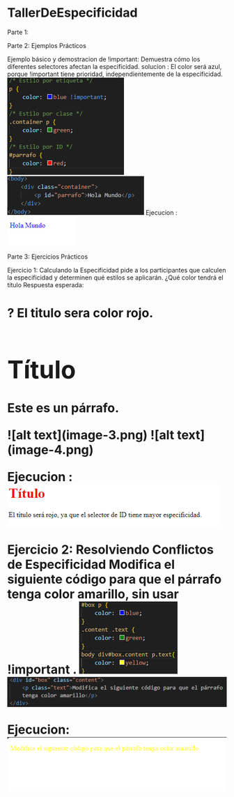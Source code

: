 # TallerDeEspecificidad

Parte 1:

Parte 2: Ejemplos Prácticos

Ejemplo básico y demostracion de !important:
Demuestra cómo los diferentes selectores afectan la especificidad.
solucion : El color será azul, porque !important tiene prioridad, independientemente de la especificidad.
![alt text](image.png)
![alt text](image-1.png)
Ejecucion :
![alt text](image-2.png)

Parte 3: Ejercicios Prácticos

Ejercicio 1: Calculando la Especificidad
pide a los participantes que calculen la especificidad y determinen qué 
estilos se aplicarán.
¿Qué color tendrá el título Respuesta esperada:<h1> ?
El titulo sera color rojo.
<div id="main" class="content">
    <h1>Título</h1>
<p>Este es un párrafo.</p>
</div>
![alt text](image-3.png)
![alt text](image-4.png)

Ejecucion :
![alt text](image-5.png)

Ejercicio 2: Resolviendo Conflictos de Especificidad
Modifica el siguiente código para que el párrafo tenga color amarillo, sin usar !important .
![alt text](image-6.png)
![alt text](image-7.png)

Ejecucion:
![alt text](image-8.png)